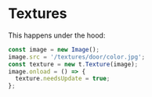 # Textures

This happens under the hood:

```javascript
const image = new Image();
image.src = '/textures/door/color.jpg';
const texture = new t.Texture(image);
image.onload = () => {
  texture.needsUpdate = true;
};
```
